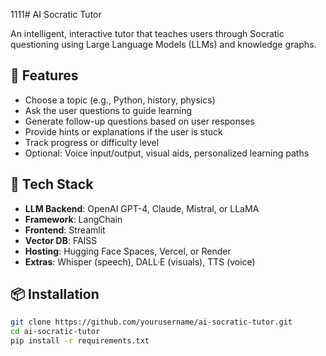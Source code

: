 1111# AI Socratic Tutor

An intelligent, interactive tutor that teaches users through Socratic questioning using Large Language Models (LLMs) and knowledge graphs.

## 🚀 Features

- Choose a topic (e.g., Python, history, physics)
- Ask the user questions to guide learning
- Generate follow-up questions based on user responses
- Provide hints or explanations if the user is stuck
- Track progress or difficulty level
- Optional: Voice input/output, visual aids, personalized learning paths

## 🧠 Tech Stack

- **LLM Backend**: OpenAI GPT-4, Claude, Mistral, or LLaMA
- **Framework**: LangChain
- **Frontend**: Streamlit
- **Vector DB**: FAISS
- **Hosting**: Hugging Face Spaces, Vercel, or Render
- **Extras**: Whisper (speech), DALL·E (visuals), TTS (voice)

## 📦 Installation

```bash
git clone https://github.com/yourusername/ai-socratic-tutor.git
cd ai-socratic-tutor
pip install -r requirements.txt
